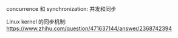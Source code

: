 
concurrence 和 synchronization: 并发和同步

Linux kernel 的同步机制: https://www.zhihu.com/question/471637144/answer/2368742394
